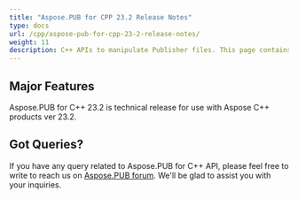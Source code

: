 ```yaml
---
title: "Aspose.PUB for CPP 23.2 Release Notes"
type: docs
url: /cpp/aspose-pub-for-cpp-23-2-release-notes/
weight: 11
description: C++ APIs to manipulate Publisher files. This page contains new features Aspose.PUB for C++, enhancement, and bug fixes in 2023, version 23.2.
---
```


## Major Features

Aspose.PUB for C++ 23.2 is technical release for use with Aspose C++ products ver 23.2.

## Got Queries?
If you have any query related to Aspose.PUB for C++ API, please feel free to write to reach us on [Aspose.PUB forum](https://forum.aspose.com/c/pub/). We'll be glad to assist you with your inquiries.
